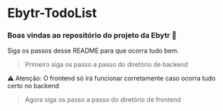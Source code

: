 # Ebytr-TodoList

### Boas vindas ao repositório do projeto da Ebytr 🚀
</hr>

Siga os passos desse README para que ocorra tudo bem.

> Primeiro siga os passo a passo do diretório de backend

⚠️ Atenção: O frontend só irá funcionar corretamente caso ocorra tudo certo no backend

> Agora siga os passo a passo do diretório de frontend